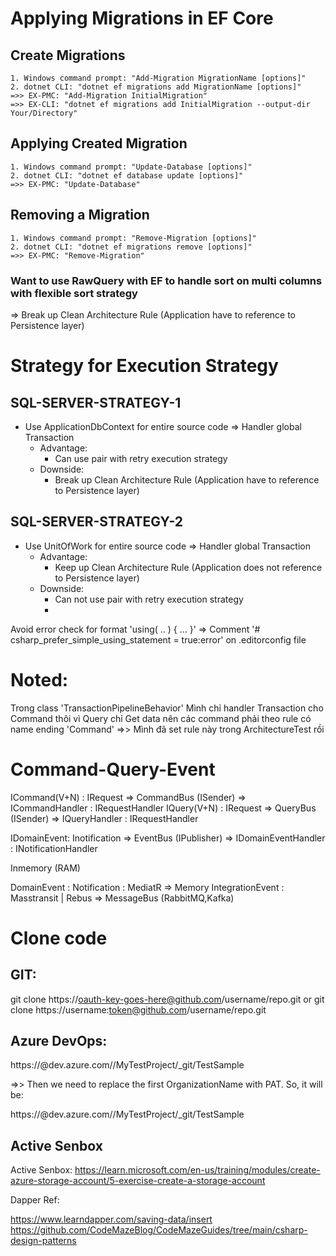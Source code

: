 ﻿# Applying Migrations in EF Core
## Create Migrations
	1. Windows command prompt: "Add-Migration MigrationName [options]"
	2. dotnet CLI: "dotnet ef migrations add MigrationName [options]"
	=>> EX-PMC: "Add-Migration InitialMigration"
	=>> EX-CLI: "dotnet ef migrations add InitialMigration --output-dir Your/Directory"

## Applying Created Migration
	1. Windows command prompt: "Update-Database [options]"
	2. dotnet CLI: "dotnet ef database update [options]"
	=>> EX-PMC: "Update-Database"

## Removing a Migration
	1. Windows command prompt: "Remove-Migration [options]"
	2. dotnet CLI: "dotnet ef migrations remove [options]"
	=>> EX-PMC: "Remove-Migration"

### Want to use RawQuery with EF to handle sort on multi columns with flexible sort strategy
=> Break up Clean Architecture Rule (Application have to reference to Persistence layer)

# Strategy for Execution Strategy

## SQL-SERVER-STRATEGY-1
 - Use ApplicationDbContext for entire source code => Handler global Transaction
	- Advantage:
		+ Can use pair with retry execution strategy
	- Downside:
		+ Break up Clean Architecture Rule (Application have to reference to Persistence layer)

## SQL-SERVER-STRATEGY-2
 - Use UnitOfWork for entire source code => Handler global Transaction
	- Advantage:
		+ Keep up Clean Architecture Rule (Application does not reference to Persistence layer)
	- Downside:
		+ Can not use pair with retry execution strategy
		+ 


Avoid error check for format 'using( .. ) { ... }'
=> Comment '# csharp_prefer_simple_using_statement = true:error' on .editorconfig file

# Noted: 
Trong class 'TransactionPipelineBehavior' Mình chỉ handler Transaction cho Command thôi 
vì Query chỉ Get data nên các command phải theo rule có name ending 'Command'
=>> Mình đã set rule này trong ArchitectureTest rồi

# Command-Query-Event

ICommand(V+N) : IRequest => CommandBus (ISender) => ICommandHandler : IRequestHandler
IQuery(V+N) : IRequest   => QueryBus (ISender) => IQueryHandler : IRequestHandler

IDomainEvent: Inotification => EventBus (IPublisher) => IDomainEventHandler : INotificationHandler

Inmemory (RAM)

DomainEvent : Notification : MediatR => Memory
IntegrationEvent : Masstransit | Rebus => MessageBus (RabbitMQ,Kafka)

# Clone code

## GIT: 
git clone https://oauth-key-goes-here@github.com/username/repo.git
or
git clone https://username:token@github.com/username/repo.git
## Azure DevOps:
https://<OrganizationName>@dev.azure.com/<OrganizationName>/MyTestProject/_git/TestSample

=>> Then we need to replace the first OrganizationName with PAT. So, it will be:

https://<PAT>@dev.azure.com/<OrganizationName>/MyTestProject/_git/TestSample

## Active Senbox
Active Senbox: https://learn.microsoft.com/en-us/training/modules/create-azure-storage-account/5-exercise-create-a-storage-account


Dapper Ref:

https://www.learndapper.com/saving-data/insert
https://github.com/CodeMazeBlog/CodeMazeGuides/tree/main/csharp-design-patterns